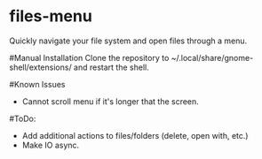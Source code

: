 files-menu
==========

Quickly navigate your file system and open files through a menu.

#Manual Installation
Clone the repository to ~/.local/share/gnome-shell/extensions/ and restart the
shell.

#Known Issues
+ Cannot scroll menu if it's longer that the screen.

#ToDo:
+ Add additional actions to files/folders (delete, open with, etc.)
+ Make IO async.

